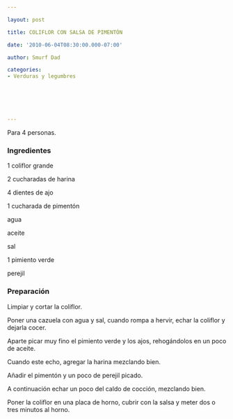 ```yaml
---

layout: post

title: COLIFLOR CON SALSA DE PIMENTÓN

date: '2010-06-04T08:30:00.000-07:00'

author: Smurf Dad

categories:
- Verduras y legumbres






---
```


Para 4 personas.

<h3>Ingredientes</h3>

1 coliflor grande

2 cucharadas de harina

4 dientes de ajo

1 cucharada de pimentón

agua

aceite

sal

1 pimiento verde

perejil

<h3>Preparación</h3>

Limpiar y cortar la coliflor.

Poner una cazuela con agua y sal, cuando rompa a hervir, echar la coliflor y dejarla cocer.

Aparte picar muy fino el pimiento verde y los ajos, rehogándolos en un poco de aceite.

Cuando este echo, agregar la harina mezclando bien.

Añadir el pimentón y un poco de perejil picado.

A continuación echar un poco del caldo de cocción, mezclando bien.

Poner la coliflor en una placa de horno, cubrir con la salsa y meter dos o tres minutos al horno.

